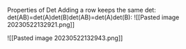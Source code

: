 

Properties of Det
Adding a row keeps the same det:
det(AB)=det(A)det(B)det(AB)=det(A)det(B):
![[Pasted image 20230522132921.png]]

![[Pasted image 20230522132943.png]]
